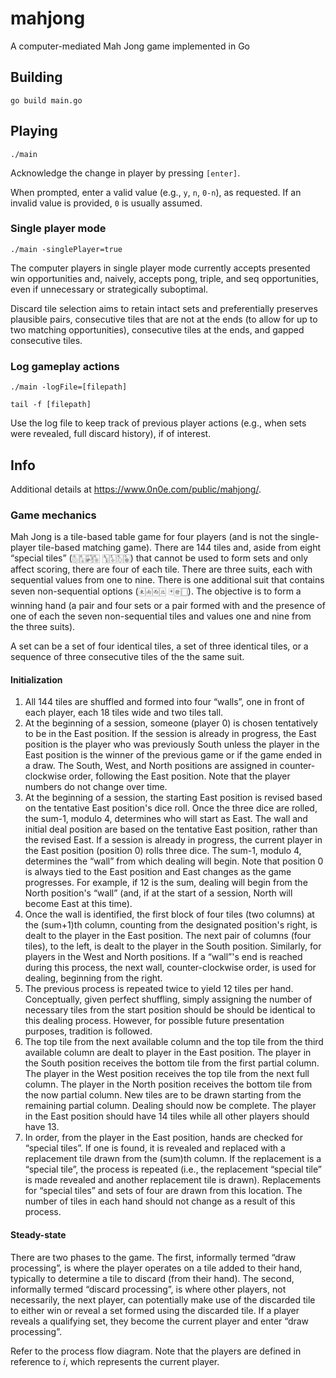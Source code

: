 # mahjong
A computer-mediated Mah Jong game implemented in Go

## Building

`go build main.go`

## Playing

`./main`

Acknowledge the change in player by pressing `[enter]`.

When prompted, enter a valid value (e.g., `y`, `n`, `0-n`), as requested. If an invalid value is provided, `0` is usually assumed.

### Single player mode

`./main -singlePlayer=true`

The computer players in single player mode currently accepts presented win opportunities and, naively, accepts pong, triple, and seq opportunities, even if unnecessary or strategically suboptimal.

Discard tile selection aims to retain intact sets and preferentially preserves plausible pairs, consecutive tiles that are not at the ends (to allow for up to two matching opportunities), consecutive tiles at the ends, and gapped consecutive tiles.

### Log gameplay actions

`./main -logFile=[filepath]`

`tail -f [filepath]`

Use the log file to keep track of previous player actions (e.g., when sets were revealed, full discard history), if of interest.

## Info

Additional details at <https://www.0n0e.com/public/mahjong/>.

### Game mechanics

Mah Jong is a tile-based table game for four players (and is not the single-player tile-based matching game). There are 144 tiles and, aside from eight “special tiles” (🀢🀣🀤🀥 🀦🀧🀨🀩) that cannot be used to form sets and only affect scoring, there are four of each tile. There are three suits, each with sequential values from one to nine. There is one additional suit that contains seven non-sequential options (🀀🀁🀂🀃 🀄🀅🀆). The objective is to form a winning hand (a pair and four sets or a pair formed with and the presence of one of each the seven non-sequential tiles and values one and nine from the three suits).

A set can be a set of four identical tiles, a set of three identical tiles, or a sequence of three consecutive tiles of the the same suit.

#### Initialization

1. All 144 tiles are shuffled and formed into four “walls”, one in front of each player, each 18 tiles wide and two tiles tall.
2. At the beginning of a session, someone (player 0) is chosen tentatively to be in the East position. If the session is already in progress, the East position is the player who was previously South unless the player in the East position is the winner of the previous game or if the game ended in a draw. The South, West, and North positions are assigned in counter-clockwise order, following the East position. Note that the player numbers do not change over time.
3. At the beginning of a session, the starting East position is revised based on the tentative East position's dice roll. Once the three dice are rolled, the sum-1, modulo 4, determines who will start as East. The wall and initial deal position are based on the tentative East position, rather than the revised East. If a session is already in progress, the current player in the East position (position 0) rolls three dice. The sum-1, modulo 4, determines the “wall” from which dealing will begin. Note that position 0 is always tied to the East position and East changes as the game progresses. For example, if 12 is the sum, dealing will begin from the North position's “wall” (and, if at the start of a session, North will become East at this time).
4. Once the wall is identified, the first block of four tiles (two columns) at the (sum+1)th column, counting from the designated position's right, is dealt to the player in the East position. The next pair of columns (four tiles), to the left, is dealt to the player in the South position. Similarly, for players in the West and North positions. If a “wall”'s end is reached during this process, the next wall, counter-clockwise order, is used for dealing, beginning from the right.
5. The previous process is repeated twice to yield 12 tiles per hand. Conceptually, given perfect shuffling, simply assigning the number of necessary tiles from the start position should be should be identical to this dealing process. However, for possible future presentation purposes, tradition is followed.
6. The top tile from the next available column and the top tile from the third available column are dealt to player in the East position. The player in the South position receives the bottom tile from the first partial column. The player in the West position receives the top tile from the next full column. The player in the North position receives the bottom tile from the now partial column. New tiles are to be drawn starting from the remaining partial column. Dealing should now be complete. The player in the East position should have 14 tiles while all other players should have 13.
7. In order, from the player in the East position, hands are checked for “special tiles”. If one is found, it is revealed and replaced with a replacement tile drawn from the (sum)th column. If the replacement is a “special tile”, the process is repeated (i.e., the replacement “special tile” is made revealed and another replacement tile is drawn). Replacements for “special tiles” and sets of four are drawn from this location. The number of tiles in each hand should not change as a result of this process.

#### Steady-state

There are two phases to the game. The first, informally termed “draw processing”, is where the player operates on a tile added to their hand, typically to determine a tile to discard (from their hand). The second, informally termed “discard processing”, is where other players, not necessarily, the next player, can potentially make use of the discarded tile to either win or reveal a set formed using the discarded tile. If a player reveals a qualifying set, they become the current player and enter “draw processing”.

Refer to the process flow diagram. Note that the players are defined in reference to *i*, which represents the current player.
